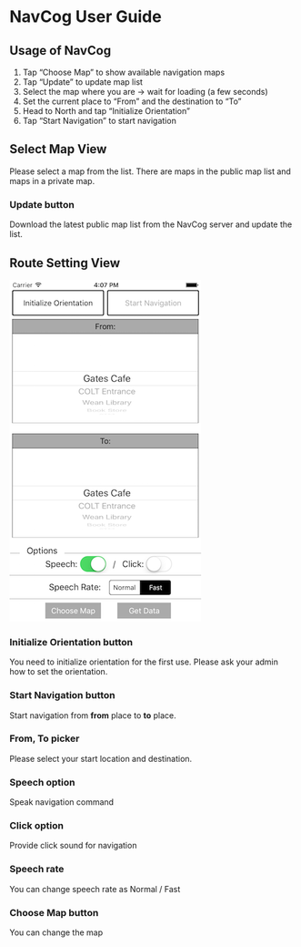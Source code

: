 <!--
The MIT License (MIT)

Copyright (c) 2014, 2015 IBM Corporation
Permission is hereby granted, free of charge, to any person obtaining a copy
of this software and associated documentation files (the "Software"), to deal
in the Software without restriction, including without limitation the rights
to use, copy, modify, merge, publish, distribute, sublicense, and/or sell
copies of the Software, and to permit persons to whom the Software is
furnished to do so, subject to the following conditions:

The above copyright notice and this permission notice shall be included in all
copies or substantial portions of the Software.

THE SOFTWARE IS PROVIDED "AS IS", WITHOUT WARRANTY OF ANY KIND, EXPRESS OR
IMPLIED, INCLUDING BUT NOT LIMITED TO THE WARRANTIES OF MERCHANTABILITY,
FITNESS FOR A PARTICULAR PURPOSE AND NONINFRINGEMENT. IN NO EVENT SHALL THE
AUTHORS OR COPYRIGHT HOLDERS BE LIABLE FOR ANY CLAIM, DAMAGES OR OTHER
LIABILITY, WHETHER IN AN ACTION OF CONTRACT, TORT OR OTHERWISE, ARISING FROM,
OUT OF OR IN CONNECTION WITH THE SOFTWARE OR THE USE OR OTHER DEALINGS IN THE
SOFTWARE.
-->

# NavCog User Guide

## Usage of NavCog
1. Tap “Choose Map” to show available navigation maps
2. Tap “Update” to update map list
3. Select the map where you are -> wait for loading (a few seconds)
4. Set the current place to “From” and the destination to “To”
5. Head to North and tap “Initialize Orientation”
6. Tap “Start Navigation” to start navigation


## Select Map View
Please select a map from the list.
There are maps in the public map list and maps in a private map.

### Update button
Download the latest public map list from the NavCog server and update the list.


## Route Setting View
![Screen Short](images/main_view.png)

### Initialize Orientation button
You need to initialize orientation for the first use. Please ask your admin how to set the orientation.

### Start Navigation button
Start navigation from **from** place to **to** place.

### From, To picker
Please select your start location and destination.

### Speech option
Speak navigation command

### Click option
Provide click sound for navigation

### Speech rate
You can change speech rate as Normal / Fast

### Choose Map button
You can change the map
